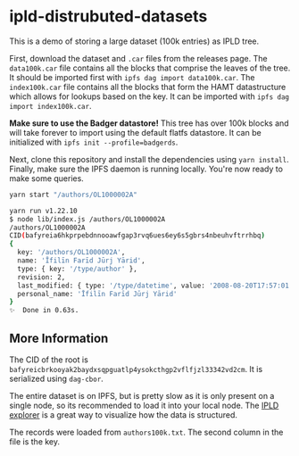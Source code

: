 # ipld-distrubuted-datasets

This is a demo of storing a large dataset (100k entries) as IPLD tree.

First, download the dataset and `.car` files from the releases page. The `data100k.car` file contains all the blocks that comprise the leaves of the tree. It should be imported first with `ipfs dag import data100k.car`. The `index100k.car` file contains all the blocks that form the HAMT datastructure which allows for lookups based on the key. It can be imported with `ipfs dag import index100k.car`.

**Make sure to use the Badger datastore!** This tree has over 100k blocks and will take forever to import using the default flatfs datastore. It can be initialized with `ipfs init --profile=badgerds`.

Next, clone this repository and install the dependencies using `yarn install`. Finally, make sure the IPFS daemon is running locally. You're now ready to make some queries.

```bash
yarn start "/authors/OL1000002A"                  

yarn run v1.22.10
$ node lib/index.js /authors/OL1000002A
/authors/OL1000002A
CID(bafyreia6hkprpebdnnooawfgap3rvq6ues6ey6s5gbrs4nbeuhvftrrhbq)
{
  key: '/authors/OL1000002A',
  name: 'Īfilīn Farīd Jūrj Yārid',
  type: { key: '/type/author' },
  revision: 2,
  last_modified: { type: '/type/datetime', value: '2008-08-20T17:57:01.109549' },
  personal_name: 'Īfilīn Farīd Jūrj Yārid'
}
✨  Done in 0.63s.
```

## More Information

The CID of the root is `bafyreicbrkooyak2baydxsqpguatlp4ysokcthgp2vflfjzl33342vd2cm`. It is serialized using `dag-cbor`.

The entire dataset is on IPFS, but is pretty slow as it is only present on a single node, so its recommended to load it into your local node. The [IPLD explorer](https://explore.ipld.io/) is a great way to visualize how the data is structured.

The records were loaded from `authors100k.txt`. The second column in the file is the key.